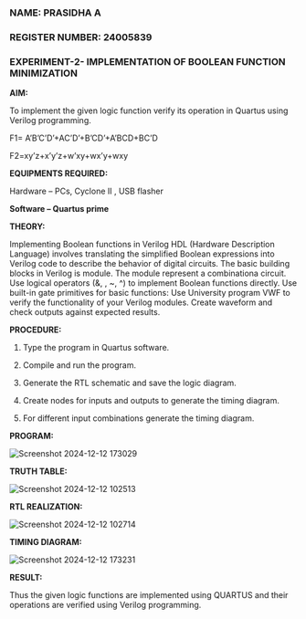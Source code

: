 
### NAME: PRASIDHA A

### REGISTER NUMBER: 24005839

### EXPERIMENT-2- IMPLEMENTATION OF BOOLEAN FUNCTION MINIMIZATION

**AIM:**

To implement the given logic function verify its operation in Quartus using Verilog programming.

F1= A’B’C’D’+AC’D’+B’CD’+A’BCD+BC’D 

F2=xy’z+x’y’z+w’xy+wx’y+wxy

**EQUIPMENTS REQUIRED:**

Hardware – PCs, Cyclone II , USB flasher

**Software – Quartus prime**

**THEORY:**

Implementing Boolean functions in Verilog HDL (Hardware Description Language)
involves translating the simplified Boolean expressions into Verilog code to describe the
behavior of digital circuits. The basic building blocks in Verilog is module. The module
represent a combinationa circuit. Use logical operators (&, , ~, ^) to implement Boolean
functions directly. Use built-in gate primitives for basic functions: Use University
program VWF to verify the functionality of your Verilog modules. Create waveform and
check outputs against expected results.



**PROCEDURE:**

1.	Type the program in Quartus software.

2.	Compile and run the program.

3.	Generate the RTL schematic and save the logic diagram.

4.	Create nodes for inputs and outputs to generate the timing diagram.

5.	For different input combinations generate the timing diagram.


**PROGRAM:**


![Screenshot 2024-12-12 173029](https://github.com/user-attachments/assets/f97d498c-1b75-43fc-8429-8b95ae1b189c)


**TRUTH TABLE:**

![Screenshot 2024-12-12 102513](https://github.com/user-attachments/assets/e49f4c29-bc39-4300-adee-c7add53c5e8b)


**RTL REALIZATION:**




![Screenshot 2024-12-12 102714](https://github.com/user-attachments/assets/5da34538-e3a3-4a7f-9fa8-5472d6729833)

**TIMING DIAGRAM:**


![Screenshot 2024-12-12 173231](https://github.com/user-attachments/assets/9397b919-7ad6-410a-aa88-af9d370a38f5)

**RESULT:**

Thus the given logic functions are implemented using QUARTUS and their operations are verified using Verilog programming.
